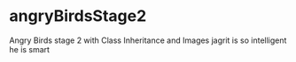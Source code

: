 # angryBirdsStage2
Angry Birds stage 2 with Class Inheritance and Images
 jagrit is so intelligent 
 he is smart